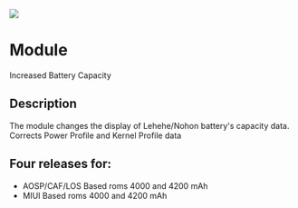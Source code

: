 ![](https://github.com/PycmShoma/IncreasedBatteryCapacity/blob/main/assets/DeviceInfoHW.png)

# Module
Increased Battery Capacity

## Description
The module changes the display of Lehehe/Nohon battery's capacity data.
Corrects Power Profile and Kernel Profile data

## Four releases for:
- AOSP/CAF/LOS Based roms 4000 and 4200 mAh
- MIUI Based roms 4000 and 4200 mAh


